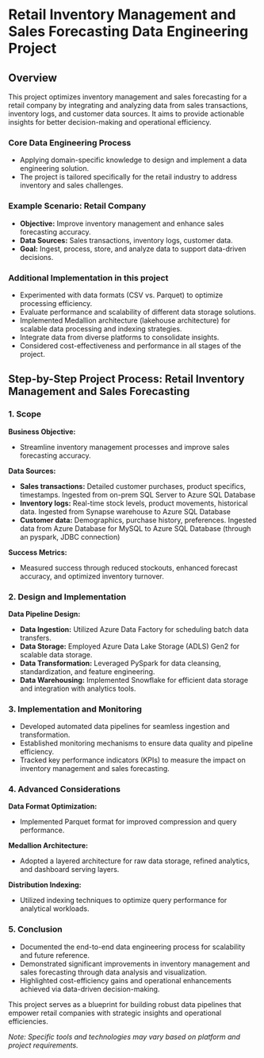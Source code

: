 # Retail Inventory Management and Sales Forecasting Data Engineering Project

## Overview
This project optimizes inventory management and sales forecasting for a retail company by integrating and analyzing data from sales transactions, inventory logs, and customer data sources. It aims to provide actionable insights for better decision-making and operational efficiency.

### Core Data Engineering Process
- Applying domain-specific knowledge to design and implement a data engineering solution.
- The project is tailored specifically for the retail industry to address inventory and sales challenges.

### Example Scenario: Retail Company
- **Objective:** Improve inventory management and enhance sales forecasting accuracy.
- **Data Sources:** Sales transactions, inventory logs, customer data.
- **Goal:** Ingest, process, store, and analyze data to support data-driven decisions.

### Additional Implementation in this project
- Experimented with data formats (CSV vs. Parquet) to optimize processing efficiency.
- Evaluate performance and scalability of different data storage solutions.
- Implemented Medallion architecture (lakehouse architecture) for scalable data processing and indexing 
  strategies.
- Integrate data from diverse platforms to consolidate insights.
- Considered cost-effectiveness and performance in all stages of the project.

## Step-by-Step Project Process: Retail Inventory Management and Sales Forecasting

### 1. Scope
**Business Objective:**
- Streamline inventory management processes and improve sales forecasting accuracy.

**Data Sources:**
- **Sales transactions:** Detailed customer purchases, product specifics, timestamps. Ingested from on-prem SQL Server to Azure SQL Database
- **Inventory logs:** Real-time stock levels, product movements, historical data. Ingested from Synapse warehouse to Azure SQL Database
- **Customer data:** Demographics, purchase history, preferences. Ingested data from Azure Database for MySQL to Azure SQL Database (through an pyspark, JDBC connection)

**Success Metrics:**
- Measured success through reduced stockouts, enhanced forecast accuracy, and optimized inventory turnover.

### 2. Design and Implementation

**Data Pipeline Design:**
- **Data Ingestion:** Utilized Azure Data Factory for scheduling batch data transfers. 
- **Data Storage:** Employed Azure Data Lake Storage (ADLS) Gen2 for scalable data storage.
- **Data Transformation:** Leveraged PySpark for data cleansing, standardization, and feature engineering.
- **Data Warehousing:** Implemented Snowflake for efficient data storage and integration with analytics tools.

### 3. Implementation and Monitoring
- Developed automated data pipelines for seamless ingestion and transformation.
- Established monitoring mechanisms to ensure data quality and pipeline efficiency.
- Tracked key performance indicators (KPIs) to measure the impact on inventory management and sales forecasting.

### 4. Advanced Considerations
**Data Format Optimization:**
- Implemented Parquet format for improved compression and query performance.

**Medallion Architecture:**
- Adopted a layered architecture for raw data storage, refined analytics, and dashboard serving layers.

**Distribution Indexing:**
- Utilized indexing techniques to optimize query performance for analytical workloads.

### 5. Conclusion
- Documented the end-to-end data engineering process for scalability and future reference.
- Demonstrated significant improvements in inventory management and sales forecasting through data analysis and visualization.
- Highlighted cost-efficiency gains and operational enhancements achieved via data-driven decision-making.

This project serves as a blueprint for building robust data pipelines that empower retail companies with strategic insights and operational efficiencies.

*Note: Specific tools and technologies may vary based on platform and project requirements.*
